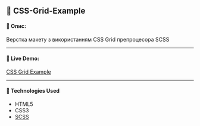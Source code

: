 ## :pushpin: CSS-Grid-Example

#### :memo: Опис: 

Верстка макету з використанням CSS Grid препроцесора SCSS
___

#### :link: Live Demo: 
[CSS Grid Example](https://alexsanders-git.github.io/ZEN-MasterCard/)
___

#### :rocket: Technologies Used

* HTML5
* CSS3
* [SCSS](https://sass-lang.com/)
